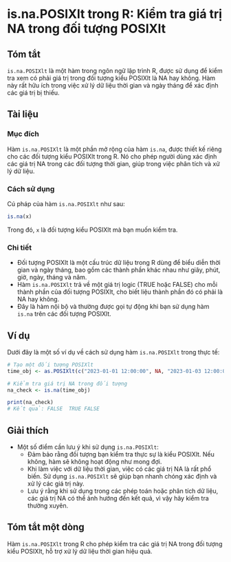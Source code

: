 <!--
Meta Description: # is.na.POSIXlt trong R: Kiểm tra giá trị NA trong đối tượng POSIXlt ## Tóm tắt `is.na.POSIXlt` là một hàm trong ngôn ngữ lập trình R, được sử dụng để...
Meta Keywords: posixlt, trong, đối, tượng, hàm
-->

# is.na.POSIXlt trong R: Kiểm tra giá trị NA trong đối tượng POSIXlt

## Tóm tắt
`is.na.POSIXlt` là một hàm trong ngôn ngữ lập trình R, được sử dụng để kiểm tra xem có phải giá trị trong đối tượng kiểu POSIXlt là NA hay không. Hàm này rất hữu ích trong việc xử lý dữ liệu thời gian và ngày tháng để xác định các giá trị bị thiếu.

## Tài liệu
### Mục đích
Hàm `is.na.POSIXlt` là một phần mở rộng của hàm `is.na`, được thiết kế riêng cho các đối tượng kiểu POSIXlt trong R. Nó cho phép người dùng xác định các giá trị NA trong các đối tượng thời gian, giúp trong việc phân tích và xử lý dữ liệu.

### Cách sử dụng
Cú pháp của hàm `is.na.POSIXlt` như sau:

```R
is.na(x)
```
Trong đó, `x` là đối tượng kiểu POSIXlt mà bạn muốn kiểm tra.

### Chi tiết
- Đối tượng POSIXlt là một cấu trúc dữ liệu trong R dùng để biểu diễn thời gian và ngày tháng, bao gồm các thành phần khác nhau như giây, phút, giờ, ngày, tháng và năm.
- Hàm `is.na.POSIXlt` trả về một giá trị logic (TRUE hoặc FALSE) cho mỗi thành phần của đối tượng POSIXlt, cho biết liệu thành phần đó có phải là NA hay không.
- Đây là hàm nội bộ và thường được gọi tự động khi bạn sử dụng hàm `is.na` trên các đối tượng POSIXlt.

## Ví dụ
Dưới đây là một số ví dụ về cách sử dụng hàm `is.na.POSIXlt` trong thực tế:

```R
# Tạo một đối tượng POSIXlt
time_obj <- as.POSIXlt(c("2023-01-01 12:00:00", NA, "2023-01-03 12:00:00"))

# Kiểm tra giá trị NA trong đối tượng
na_check <- is.na(time_obj)

print(na_check)
# Kết quả: FALSE  TRUE FALSE
```

## Giải thích
- Một số điểm cần lưu ý khi sử dụng `is.na.POSIXlt`:
  - Đảm bảo rằng đối tượng bạn kiểm tra thực sự là kiểu POSIXlt. Nếu không, hàm sẽ không hoạt động như mong đợi.
  - Khi làm việc với dữ liệu thời gian, việc có các giá trị NA là rất phổ biến. Sử dụng `is.na.POSIXlt` sẽ giúp bạn nhanh chóng xác định và xử lý các giá trị này.
  - Lưu ý rằng khi sử dụng trong các phép toán hoặc phân tích dữ liệu, các giá trị NA có thể ảnh hưởng đến kết quả, vì vậy hãy kiểm tra thường xuyên.

## Tóm tắt một dòng
Hàm `is.na.POSIXlt` trong R cho phép kiểm tra các giá trị NA trong đối tượng kiểu POSIXlt, hỗ trợ xử lý dữ liệu thời gian hiệu quả.